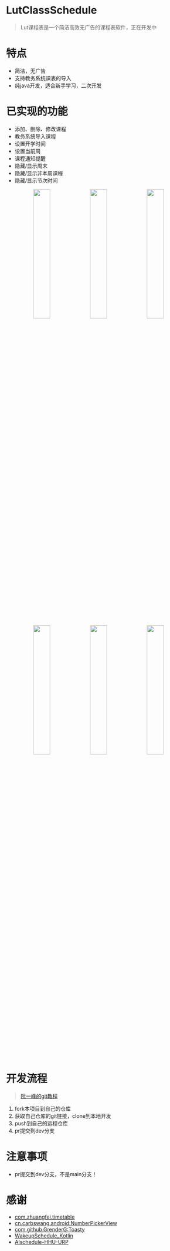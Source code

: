 # LutClassSchedule

> Lut课程表是一个简洁高效无广告的课程表软件，正在开发中

# 特点

- 简洁，无广告
- 支持教务系统课表的导入
- 纯java开发，适合新手学习，二次开发

# 已实现的功能

- 添加、删除、修改课程
- 教务系统导入课程
- 设置开学时间
- 设置当前周
- 课程通知提醒
- 隐藏/显示周末
- 隐藏/显示非本周课程
- 隐藏/显示节次时间

<p align="center">
  <img src="https://cdn.jsdelivr.net/gh/yuchenii/HHUClassSchedule/img/1623573908335.jpg"  width="30%" />
  <img src="https://cdn.jsdelivr.net/gh/yuchenii/HHUClassSchedule/img/1623573908331.jpg"  width="30%" />
  <img src="https://cdn.jsdelivr.net/gh/yuchenii/HHUClassSchedule/img/1623573908311.jpg"  width="30%" />
</p>
<p align="center">
  <img src="https://cdn.jsdelivr.net/gh/yuchenii/HHUClassSchedule/img/1623573908317.jpg"  width="30%" />
  <img src="https://cdn.jsdelivr.net/gh/yuchenii/HHUClassSchedule/img/1623573908354.jpg"  width="30%" />
  <img src="https://cdn.jsdelivr.net/gh/yuchenii/HHUClassSchedule/img/1623573908305.jpg"  width="30%" />
</p>


# 开发流程

> [阮一峰的git教程](https://www.liaoxuefeng.com/wiki/896043488029600)

1. fork本项目到自己的仓库
2. 获取自己仓库的git链接，clone到本地开发
3. push到自己的远程仓库
4. pr提交到dev分支

# 注意事项

- pr提交到dev分支，不是main分支！


# 感谢

- [com.zhuangfei.timetable](https://github.com/zfman/TimetableView)
- [cn.carbswang.android:NumberPickerView](https://github.com/Carbs0126/NumberPickerView)
- [com.github.GrenderG:Toasty](https://github.com/GrenderG/Toasty)
- [WakeupSchedule_Kotlin](https://github.com/YZune/WakeupSchedule_Kotlin)
- [AIschedule-HHU-URP](https://github.com/yuchenii/AIschedule-HHU-URP)
